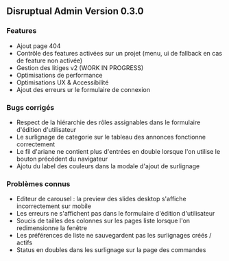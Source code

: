 ## Disruptual Admin Version 0.3.0

### Features

- Ajout page 404
- Contrôle des features activées sur un projet (menu, ui de fallback en cas de feature non activée)
- Gestion des litiges v2 (WORK IN PROGRESS)
- Optimisations de performance
- Optimisations UX & Accessibilité
- Ajout des erreurs ur le formulaire de connexion

### Bugs corrigés

- Respect de la hiérarchie des rôles assignables dans le formulaire d'édition d'utilisateur
- Le surlignage de categorie sur le tableau des annonces fonctionne correctement
- Le fil d'ariane ne contient plus d'entrées en double lorsque l'on utilise le bouton précédent du navigateur
- Ajotu du label des couleurs dans la modale d'ajout de surlignage

### Problèmes connus

- Editeur de carousel : la preview des slides desktop s'affiche incorrectement sur mobile
- Les erreurs ne s'affichent pas dans le formulaire d'édition d'utilisateur
- Soucis de tailles des colonnes sur les pages liste lorsque l'on redimensionne la fenêtre
- Les préférences de liste ne sauvegardent pas les surlignages créés / actifs
- Status en doubles dans les surlignage sur la page des commandes
